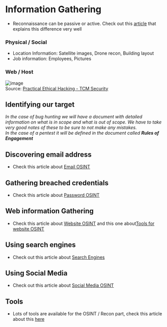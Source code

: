 # Information Gathering

- Reconnaissance can be passive or active. Check out this [article](https://www.securitymadesimple.org/cybersecurity-blog/active-vs-passive-cyber-reconnaissance-in-information-security) that explains this difference very well

### Physical / Social

- Location Information: Satellite images, Drone recon, Building layout
- Job information: Employees, Pictures

### Web / Host

![image](https://user-images.githubusercontent.com/96747355/175716537-7139593e-5620-44e5-b194-98495a32c207.png)  
Source: [Practical Ethical Hacking - TCM Security](https://academy.tcm-sec.com/p/practical-ethical-hacking-the-complete-course)

## Identifying our target

*In the case of bug hunting we will have a document with detailed information on what is in scope and what is out of scope. We have to take very good notes of these to be sure to not make any mistakes.  
In the case of a pentest it will be defined in the document called **Rules of Engagement***  

## Discovering email address

- Check this article about [Email OSINT](/OSINT/email.md)

## Gathering breached credentials

- Check this article about [Password OSINT](/OSINT/password.md)

## Web information Gathering

- Check this article about [Website OSINT](/OSINT/website.md) and this one about[Tools for website OSINT](/OSINT/tools.md#tools-for-website-osint)

## Using search engines

- Check out this article about [Search Engines](/OSINT/search-engines.md)

## Using Social Media

- Check out this article about [Social Media OSINT](/OSINT/social-media.md)

## Tools

- Lots of tools are available for the OSINT / Recon part, check this article about this [here](/OSINT/tools.md#osint-tools)
